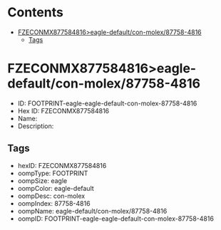 



Contents
========

* [FZECONMX877584816>eagle-default/con-molex/87758-4816](#fzeconmx877584816eagle-defaultcon-molex87758-4816)
	* [Tags](#tags)

# FZECONMX877584816>eagle-default/con-molex/87758-4816

- ID: FOOTPRINT-eagle-eagle-default-con-molex-87758-4816
- Hex ID: FZECONMX877584816
- Name: 
- Description: 

## Tags

- hexID: FZECONMX877584816
- oompType: FOOTPRINT
- oompSize: eagle
- oompColor: eagle-default
- oompDesc: con-molex
- oompIndex: 87758-4816
- oompName: eagle-default/con-molex/87758-4816
- oompID: FOOTPRINT-eagle-eagle-default-con-molex-87758-4816

